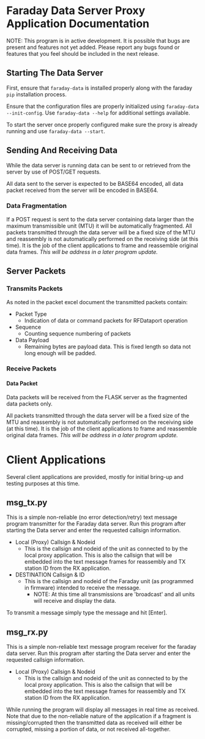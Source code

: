 # Faraday Data Server Proxy Application Documentation

NOTE: This program is in active development. It is possible that bugs are present and features not yet added. Please report any bugs found or features that you feel should be included in the next release.

## Starting The Data Server

First, ensure that `faraday-data` is installed properly along with the faraday `pip` installation process.

Ensure that the configuration files are properly initialized using `faraday-data --init-config`. Use `faraday-data --help` for additional settings available.

To start the server once properly configured make sure the proxy is already running and use `faraday-data --start`.

## Sending And Receiving Data
While the data server is running data can be sent to or retrieved from the server by use of POST/GET requests.

All data sent to the server is expected to be BASE64 encoded, all data packet received from the server will be encoded in BASE64.

### Data Fragmentation

If a POST request is sent to the data server containing data larger than the maximum transmissible unit (MTU) it will be automatically fragmented. All packets transmitted through the data server will be a fixed size of the MTU and reassembly is not automatically performed on the receiving side (at this time). It is the job of the client applications to frame and reassemble original data frames. *This will be address in a later program update.*



## Server Packets

### Transmits Packets
As noted in the packet excel document the transmitted packets contain:
* Packet Type
  * Indication of data or command packets for RFDataport operation
* Sequence
  * Counting sequence numbering of packets
* Data Payload
  * Remaining bytes are payload data. This is fixed length so data not long enough will be padded.

### Receive Packets

#### Data Packet

Data packets will be received from the FLASK server as the fragmented data packets only.

All packets transmitted through the data server will be a fixed size of the MTU and reassembly is not automatically performed on the receiving side (at this time). It is the job of the client applications to frame and reassemble original data frames. *This will be address in a later program update.*


# Client Applications
Several client applications are provided, mostly for initial bring-up and testing purposes at this time.

## msg_tx.py
This is a simple non-reliable (no error detection/retry) text message program transmitter for the Faraday data server. Run this program after starting the Data server and enter the requested callsign information.

* Local (Proxy) Callsign & Nodeid
  * This is the callsign and nodeid of the unit as connected to by the local proxy application. This is also the callsign that will be embedded into the text message frames for reassembly and TX station ID from the RX application.
* DESTINATION Callsign & ID
  * This is the callsign and nodeid of the Faraday unit (as programmed in firmware) intended to receive the message.
    * NOTE: At this time all transmissions are 'broadcast' and all units will receive and display the data.


To transmit a message simply type the message and hit [Enter].

## msg_rx.py
This is a simple non-reliable text message program receiver for the faraday data server. Run this program after starting the Data server and enter the requested callsign information.

* Local (Proxy) Callsign & Nodeid
  * This is the callsign and nodeid of the unit as connected to by the local proxy application. This is also the callsign that will be embedded into the text message frames for reassembly and TX station ID from the RX application.

While running the program will display all messages in real time as received. Note that due to the non-reliable nature of the application if a fragment is missing/corrupted then the transmitted data as received will either be corrupted, missing a portion of data, or not received all-together.
